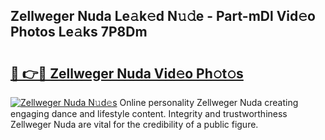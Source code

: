 ## Zellweger Nuda Le𝚊k𝚎d N𝚞𝚍e - Part-mDl Vid𝚎o Photos Le𝚊ks 7P8Dm

# <h2><a href="http://fbec0x.evod.top/?m=Zellweger+Nuda">🔗 👉🔴 Zellweger Nuda Vid𝚎o Ph𝚘t𝚘s</a></h2>

[![Zellweger Nuda N𝚞d𝚎s](https://i.imgur.com/8V9OHl7.gif)](http://fbec0x.evod.top/?m=Zellweger+Nuda)
Online personality Zellweger Nuda creating engaging dance and lifestyle content. Integrity and trustworthiness Zellweger Nuda are vital for the credibility of a public figure. 
